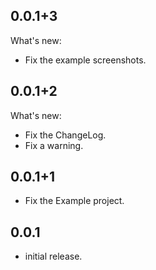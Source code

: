 ## 0.0.1+3

What's new:
- Fix the example screenshots.

## 0.0.1+2

What's new:
- Fix the ChangeLog.
- Fix a warning.

## 0.0.1+1

* Fix the Example project.

## 0.0.1

* initial release.
